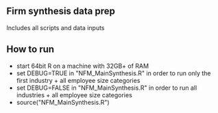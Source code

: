 
## Firm synthesis data prep

Includes all scripts and data inputs
  
## How to run
  - start 64bit R on a machine with 32GB+ of RAM
  - set DEBUG=TRUE in "NFM_MainSynthesis.R" in order to run only the first industry + all employee size categories
  - set DEBUG=FALSE in "NFM_MainSynthesis.R" in order to run all industries + all employee size categories
  - source("NFM_MainSynthesis.R")
  
